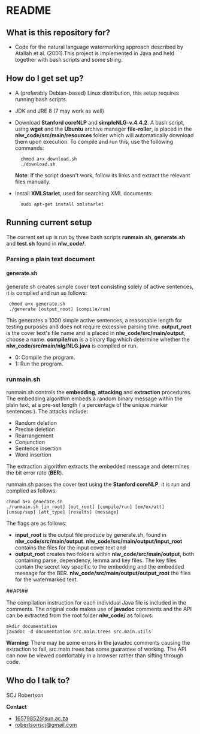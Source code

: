 # README #

## What is this repository for? ##

* Code for the natural language watermarking approach described by Atallah et al. (2001).This project is implemented in Java and held together with bash scripts and some string.

## How do I get set up? ##

* A (preferably Debian-based) Linux distribution, this setup requires running bash scripts.
* JDK and JRE 8 (7 may work as well)
* Download **Stanford coreNLP** and **simpleNLG-v.4.4.2**. A bash script, using **wget** and the **Ubuntu** archive manager **file-roller**, is placed in the **nlw_code/src/main/resources** folder
which will automatically download them upon execution. 
To compile and run this, use the following commands:

        chmod a+x download.sh
        ./download.sh

    **Note**: If the script doesn't work, follow its links and extract the relevant files manually.

* Install **XMLStarlet**, used for searching XML documents: 

        sudo apt-get install xmlstarlet

## Running current setup ##
The current set up is run by three bash scripts **runmain.sh**, **generate.sh** and **test.sh** found in **nlw_code/**. 

### Parsing a plain text document ###

#### generate.sh ###
generate.sh creates simple cover text consisting solely of active sentences, it is complied and run as follows:

     chmod a+x generate.sh
     ./generate [output_root] [compile/run]

This generates a 1000 simple active sentences, a reasonable length for testing purposes and does not require excessive parsing time. **output_root** is the cover text's file name and is placed in **nlw_code/src/main/output**, choose a name. **compile/run** is a binary flag which determine whether the **nlw_code/src/main/nlg/NLG.java** is complied or run.

* 0: Compile the program.
* 1: Run the program.

### runmain.sh ###
runmain.sh controls the **embedding**, **attacking** and **extraction** procedures. The embedding algorithm embeds a random binary message within the plain text, at a pre-set length ( a percentage of the unique marker sentences ). The attacks include:
 * Random deletion 
 * Precise deletion 
 * Rearrangement 
 * Conjunction
 * Sentence insertion
 * Word insertion

The extraction algorithm extracts the embedded message and determines the bit error rate (**BER**). 

runmain.sh parses the cover text using the **Stanford coreNLP**, it is run and complied as follows:
 
    chmod a+x generate.sh
    ./runmain.sh [in_root] [out_root] [compile/run] [em/ex/att] [unsup/sup] [att_type] [results] [message]

The flags are as follows:
* **input_root** is the output file produce by generate.sh, found in **nlw_code/src/main/output**. **nlw_code/src/main/output/input_root** contains the files for the input cover text and
* **output_root** creates two folders within **nlw_code/src/main/output**, both containing parse, dependency, lemma and key files. The key files contain the secret key specific to the embedding and the embedded message for the BER.  **nlw_code/src/main/output/output_root** the files for the watermarked text.



##API##

The compilation instruction for each individual Java file is included in the comments. The original code makes use of **javadoc** comments and the API can be extracted from the root folder **nlw_code/** as follows:

    mkdir documentation
    javadoc -d documentation src.main.trees src.main.utils

**Warning**: There may be some errors in the javadoc comments causing the extraction to fail, src.main.trees has some guarantee of working. The API can now be viewed comfortably in a browser rather than sifting through code.

## Who do I talk to? ##

SCJ Robertson

**Contact**

* 16579852@sun.ac.za
* robertsonscj@gmail.com
